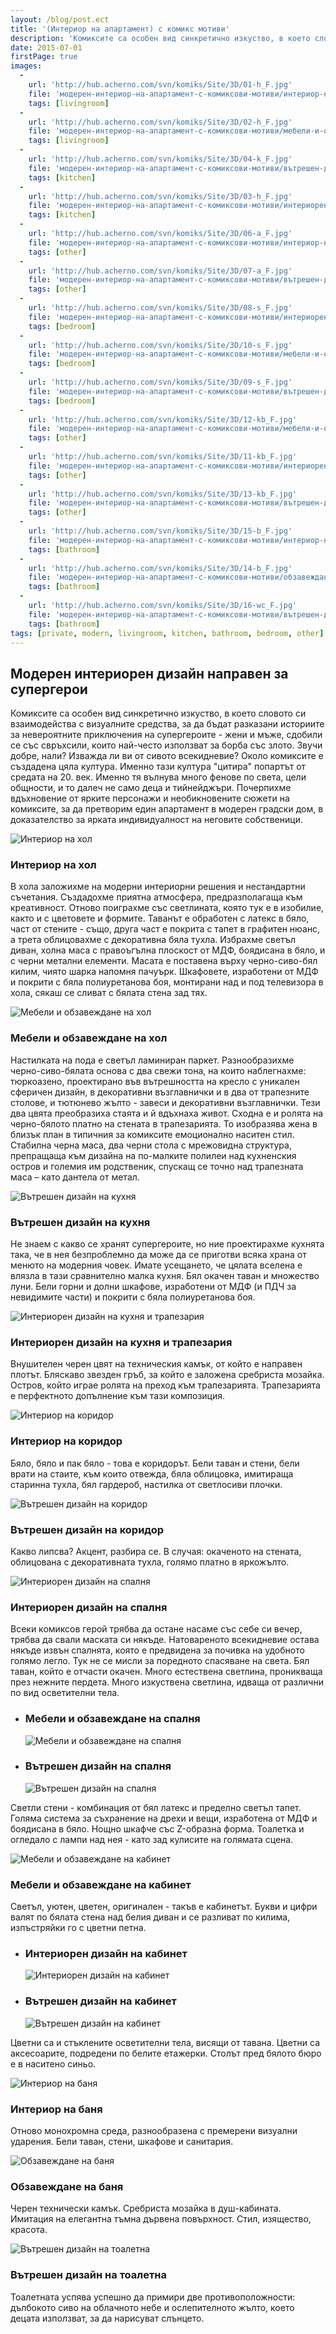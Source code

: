 ```yaml
---
layout: /blog/post.ect
title: '(Интериор на апартамент) с комикс мотиви'
description: 'Комиксите са особен вид синкретично изкуство, в което словото си взаимодейства с визуалните средства, за да бъдат разказани историите за невероятните приключения на супергероите - жени и мъже, сдобили се със свръхсили, които най-често използват за борба със злото. Почерпихме вдъхновение от ярките персонажи и необикновените сюжети на комиксите, за да претворим един апартамент в модерен градски дом, в доказателство за ярката индивидуалност на неговите собственици.'
date: 2015-07-01
firstPage: true
images:
  -
    url: 'http://hub.acherno.com/svn/komiks/Site/3D/01-h_F.jpg'
    file: 'модерен-интериор-на-апартамент-с-комиксови-мотиви/интериор-на-хол.jpg'
    tags: [livingroom]
  -
    url: 'http://hub.acherno.com/svn/komiks/Site/3D/02-h_F.jpg'
    file: 'модерен-интериор-на-апартамент-с-комиксови-мотиви/мебели-и-обзавеждане-на-хол.jpg'
    tags: [livingroom]
  -
    url: 'http://hub.acherno.com/svn/komiks/Site/3D/04-k_F.jpg'
    file: 'модерен-интериор-на-апартамент-с-комиксови-мотиви/вътрешен-дизайн-на-кухня.jpg'
    tags: [kitchen]
  -
    url: 'http://hub.acherno.com/svn/komiks/Site/3D/03-h_F.jpg'
    file: 'модерен-интериор-на-апартамент-с-комиксови-мотиви/интериорен-дизайн-на-кухня-и-трапезария.jpg'
    tags: [kitchen]
  -
    url: 'http://hub.acherno.com/svn/komiks/Site/3D/06-a_F.jpg'
    file: 'модерен-интериор-на-апартамент-с-комиксови-мотиви/интериор-на-коридор.jpg'
    tags: [other]
  -
    url: 'http://hub.acherno.com/svn/komiks/Site/3D/07-a_F.jpg'
    file: 'модерен-интериор-на-апартамент-с-комиксови-мотиви/вътрешен-дизайн-на-коридор.jpg'
    tags: [other]
  -
    url: 'http://hub.acherno.com/svn/komiks/Site/3D/08-s_F.jpg'
    file: 'модерен-интериор-на-апартамент-с-комиксови-мотиви/интериорен-дизайн-на-спалня.jpg'
    tags: [bedroom]
  -
    url: 'http://hub.acherno.com/svn/komiks/Site/3D/10-s_F.jpg'
    file: 'модерен-интериор-на-апартамент-с-комиксови-мотиви/мебели-и-обзавеждане-на-спалня.jpg'
    tags: [bedroom]
  -
    url: 'http://hub.acherno.com/svn/komiks/Site/3D/09-s_F.jpg'
    file: 'модерен-интериор-на-апартамент-с-комиксови-мотиви/вътрешен-дизайн-на-спалня.jpg'
    tags: [bedroom]
  -
    url: 'http://hub.acherno.com/svn/komiks/Site/3D/12-kb_F.jpg'
    file: 'модерен-интериор-на-апартамент-с-комиксови-мотиви/мебели-и-обзавеждане-на-кабинет.jpg'
    tags: [other]
  -
    url: 'http://hub.acherno.com/svn/komiks/Site/3D/11-kb_F.jpg'
    file: 'модерен-интериор-на-апартамент-с-комиксови-мотиви/интериорен-дизайн-на-кабинет.jpg'
    tags: [other]
  -
    url: 'http://hub.acherno.com/svn/komiks/Site/3D/13-kb_F.jpg'
    file: 'модерен-интериор-на-апартамент-с-комиксови-мотиви/вътрешен-дизайн-на-кабинет.jpg'
    tags: [other]
  -
    url: 'http://hub.acherno.com/svn/komiks/Site/3D/15-b_F.jpg'
    file: 'модерен-интериор-на-апартамент-с-комиксови-мотиви/интериор-на-баня.jpg'
    tags: [bathroom]
  -
    url: 'http://hub.acherno.com/svn/komiks/Site/3D/14-b_F.jpg'
    file: 'модерен-интериор-на-апартамент-с-комиксови-мотиви/обзавеждане-на-баня.jpg'
    tags: [bathroom]
  -
    url: 'http://hub.acherno.com/svn/komiks/Site/3D/16-wc_F.jpg'
    file: 'модерен-интериор-на-апартамент-с-комиксови-мотиви/вътрешен-дизайн-на-тоалетна.jpg'
    tags: [bathroom]
tags: [private, modern, livingroom, kitchen, bathroom, bedroom, other]
---
```

## **Модерен интериорен дизайн** направен за супергерои
Комиксите са особен вид синкретично изкуство, в което словото си взаимодейства с визуалните средства, за да бъдат разказани историите за невероятните приключения на супергероите - жени и мъже, сдобили се със свръхсили, които най-често използват за борба със злото. Звучи добре, нали? Изважда ли ви от сивото всекидневие? Около комиксите е създадена цяла култура. Именно тази култура "цитира" попартът от средата на 20. век. Именно тя вълнува много фенове по света, цели общности, и то далеч не само деца и тийнейджъри. Почерпихме вдъхновение от ярките персонажи и необикновените сюжети на комиксите, за да претворим един апартамент в модерен градски дом, в доказателство за ярката индивидуалност на неговите собственици.

![Интериор на хол](модерен-интериор-на-апартамент-с-комиксови-мотиви/интериор-на-хол.jpg)
### Интериор на **хол**

В хола заложихме на модерни интериорни решения и нестандартни съчетания. Създадохме приятна атмосфера, предразполагаща към креативност. Отново поиграхме със светлината, която тук е в изобилие, както и с цветовете и формите. Таванът е обработен с латекс в бяло, част от стените - също, друга част е покрита с тапет в графитен нюанс, а трета облицовахме с декоративна бяла тухла. Избрахме светъл диван, холна маса с правоъгълна плоскост от МДФ, боядисана в бяло, и с черни метални елементи. Масата е поставена върху черно-сиво-бял килим, чиято шарка напомня пачуърк. Шкафовете, изработени от МДФ и покрити с бяла полиуретанова боя, монтирани над и под телевизора в хола, сякаш се сливат с бялата стена зад тях. 

![Мебели и обзавеждане на хол](модерен-интериор-на-апартамент-с-комиксови-мотиви/мебели-и-обзавеждане-на-хол.jpg)
### Мебели и обзавеждане на **хол**

Настилката на пода е светъл ламиниран паркет. Разнообразихме черно-сиво-бялата основа с два свежи тона, на които наблегнахме: тюркоазено, проектирано във вътрешността на кресло с уникален сферичен дизайн, в декоративни възглавнички и в два от трапезните столове, и тютюнево жълто - завеси и декоративни възглавнички. Тези два цвята преобразиха стаята и й вдъхнаха живот. Сходна е и ролята на черно-бялото платно на стената в трапезарията. То изобразява жена в близък план в типичния за комиксите емоционално наситен стил. Стабилна черна маса, два черни стола с мрежовидна структура, препращаща към дизайна на по-малките полилеи над кухненския остров и големия им родственик, спускащ се точно над трапезната маса – като дантела от метал.

![Вътрешен дизайн на кухня](модерен-интериор-на-апартамент-с-комиксови-мотиви/вътрешен-дизайн-на-кухня.jpg)
### Вътрешен дизайн на **кухня**

Не знаем с какво се хранят супергероите, но ние проектирахме кухнята така, че в нея безпроблемно да може да се приготви всяка храна от менюто на модерния човек. Имате усещането, че цялата вселена е влязла в тази сравнително малка кухня. Бял окачен таван и множество луни. Бели горни и долни шкафове, изработени от МДФ (и ПДЧ за невидимите части) и покрити с бяла полиуретанова боя. 

![Интериорен дизайн на кухня и трапезария](модерен-интериор-на-апартамент-с-комиксови-мотиви/интериорен-дизайн-на-кухня-и-трапезария.jpg)
### Интериорен дизайн на **кухня и трапезария**

Внушителен черен цвят на техническия камък, от който е направен плотът. Бляскаво звезден гръб, за който е заложена сребриста мозайка. Остров, който играе ролята на преход към трапезарията. Трапезарията е перфектното допълнение към тази композиция. 

![Интериор на коридор](модерен-интериор-на-апартамент-с-комиксови-мотиви/интериор-на-коридор.jpg)
### Интериор на **коридор**

Бяло, бяло и пак бяло - това е коридорът. Бели таван и стени, бели врати на стаите, към които отвежда, бяла облицовка, имитираща старинна тухла, бял гардероб, настилка от светлосиви плочки.

![Вътрешен дизайн на коридор](модерен-интериор-на-апартамент-с-комиксови-мотиви/вътрешен-дизайн-на-коридор.jpg)
### Вътрешен дизайн на **коридор**

Какво липсва? Акцент, разбира се. В случая: окаченото на стената, облицована с декоративната тухла, голямо платно в яркожълто.

![Интериорен дизайн на спалня](модерен-интериор-на-апартамент-с-комиксови-мотиви/интериорен-дизайн-на-спалня.jpg)
### Интериорен дизайн на **спалня**

Всеки комиксов герой трябва да остане насаме със себе си вечер, трябва да свали маската си някъде. Натовареното всекидневие остава някъде извън спалнята, която е предвидена за почивка на удобното голямо легло. Тук не се мисли за поредното спасяване на света. Бял таван, който е отчасти окачен. Много естествена светлина, проникваща през нежните пердета. Много изкуствена светлина, идваща от различни по вид осветителни тела.

-   ### Мебели и обзавеждане на **спалня**
    ![Мебели и обзавеждане на спалня](модерен-интериор-на-апартамент-с-комиксови-мотиви/мебели-и-обзавеждане-на-спалня.jpg)
-   ### Вътрешен дизайн на **спалня**
    ![Вътрешен дизайн на спалня](модерен-интериор-на-апартамент-с-комиксови-мотиви/вътрешен-дизайн-на-спалня.jpg)

Светли стени - комбинация от бял латекс и пределно светъл тапет. Голяма система за съхранение на дрехи и вещи, изработена от МДФ и боядисана в бяло. Нощно шкафче със Z-образна форма. Тоалетка и огледало с лампи над нея - като зад кулисите на голямата сцена.        

![Мебели и обзавеждане на кабинет](модерен-интериор-на-апартамент-с-комиксови-мотиви/мебели-и-обзавеждане-на-кабинет.jpg)
### Мебели и обзавеждане на **кабинет**

Светъл, уютен, цветен, оригинален - такъв е кабинетът. Букви и цифри валят по бялата стена над белия диван и се разливат по килима, изпъстряйки го с цветни петна. 

-   ### Интериорен дизайн на **кабинет**
    ![Интериорен дизайн на кабинет](модерен-интериор-на-апартамент-с-комиксови-мотиви/интериорен-дизайн-на-кабинет.jpg)
-   ### Вътрешен дизайн на **кабинет**
    ![Вътрешен дизайн на кабинет](модерен-интериор-на-апартамент-с-комиксови-мотиви/вътрешен-дизайн-на-кабинет.jpg)

Цветни са и стъклените осветителни тела, висящи от тавана. Цветни са аксесоарите, подредени по белите етажерки. Столът пред бялото бюро е в наситено синьо.

![Интериор на баня](модерен-интериор-на-апартамент-с-комиксови-мотиви/интериор-на-баня.jpg)
### Интериор на **баня**

Отново монохромна среда, разнообразена с премерени визуални ударения. Бели таван, стени, шкафове и санитария.

![Обзавеждане на баня](модерен-интериор-на-апартамент-с-комиксови-мотиви/обзавеждане-на-баня.jpg)
### Обзавеждане на **баня**

Черен технически камък. Сребриста мозайка в душ-кабината. Имитация на елегантна тъмна дървена повърхност. Стил, изящество, красота.

![Вътрешен дизайн на тоалетна](модерен-интериор-на-апартамент-с-комиксови-мотиви/вътрешен-дизайн-на-тоалетна.jpg)
### Вътрешен дизайн на **тоалетна**

Тоалетната успява успешно да примири две противоположности: дълбокото сиво на облачното небе и ослепителното жълто, което децата използват, за да нарисуват слънцето.